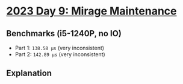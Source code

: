 # [2023 Day 9: Mirage Maintenance](https://adventofcode.com/2023/day/9)

## Benchmarks (i5-1240P, no IO)

- Part 1: `138.58 µs` (very inconsistent)
- Part 2: `142.89 µs` (very inconsistent)

## Explanation
